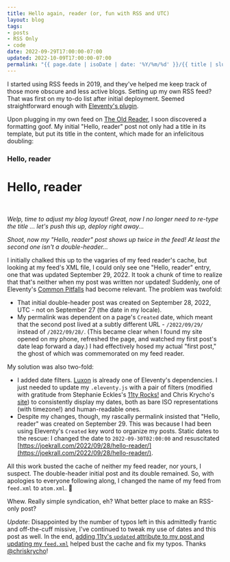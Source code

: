 ```yaml
---
title: Hello again, reader (or, fun with RSS and UTC)
layout: blog
tags: 
- posts
- RSS Only
- code
date: 2022-09-29T17:00:00-07:00
updated: 2022-10-09T17:00:00-07:00
permalink: "{{ page.date | isoDate | date: '%Y/%m/%d' }}/{{ title | slugify }}/"
---
```


I started using RSS feeds in 2019, and they've helped me keep track of those more obscure and less active blogs. Setting up my own RSS feed? That was first on my to-do list after initial deployment. Seemed straightforward enough with [Eleventy's plugin](https://www.11ty.dev/docs/plugins/rss/).

Upon plugging in my own feed on [The Old Reader](https://theoldreader.com/), I soon discovered a formatting goof. My initial "Hello, reader" post not only had a title in its template, but put its title in the content, which made for an infelicitous doubling:

### Hello, reader

# Hello, reader

<br>

_Welp, time to adjust my blog layout! Great, now I no longer need to re-type the title ... let's push this up, deploy right away..._

_Shoot, now my "Hello, reader" post shows up twice in the feed! At least the second one isn't a double-header..._

I initially chalked this up to the vagaries of my feed reader's cache, but looking at my feed's XML file, I could only see one "Hello, reader" entry, one that was updated September 29, 2022. It took a chunk of time to realize that that's neither when my post was written nor updated! Suddenly, one of Eleventy's [Common Pitfalls](https://www.11ty.dev/docs/dates/#dates-off-by-one-day) had become relevant. The problem was twofold: 

- That initial double-header post was created on September 28, 2022, UTC - not on September 27 (the date in my locale).
- My permalink was dependent on a page's `Created` date, which meant that the second post lived at a subtly different URL - `/2022/09/29/` instead of `/2022/09/28/`. (This became clear when I found my site opened on my phone, refreshed the page, and watched my first post's date leap forward a day.) I had effectively hosed my actual "first post," the ghost of which was commemorated on my feed reader.

My solution was also two-fold: 

- I added date filters. [Luxon](https://moment.github.io/luxon/#/) is already one of Eleventy's dependencies. I just needed to update my `.eleventy.js` with a pair of filters (modified with gratitude from Stephanie Eckles's [11ty Rocks!](https://11ty.rocks/eleventyjs/dates/#postdate-filter) and Chris Krycho's [site](https://github.com/chriskrycho/v5.chriskrycho.com/blob/8dbde39a70ec9b8cb110b82ce0c7096e8baa27cc/eleventy/iso-date.ts)) to consistently display my dates, both as bare ISO representations (with timezone!) and human-readable ones.
- Despite my changes, though, my rascally permalink insisted that "Hello, reader" was created on September 29. This was because I had been using Eleventy's `Created` key word to organize my posts. Static dates to the rescue: I changed the date to `2022-09-30T02:00:00` and resuscitated [https://joekrall.com/2022/09/28/hello-reader/](https://joekrall.com/2022/09/28/hello-reader/).

All this work busted the cache of neither my feed reader, nor yours, I suspect. The double-header initial post and its double remained. So, with apologies to everyone following along, I changed the name of my feed from `feed.xml` to `atom.xml`. 😬

Whew. Really simple syndication, eh? What better place to make an RSS-only post?

_Update_: Disappointed by the number of typos left in this admittedly frantic and off-the-cuff missive, I've continued to tweak my use of dates and this post as well. In the end, [adding 11ty's `updated` attribute to my post and updating my `feed.xml`](https://github.com/chriskrycho/v5.chriskrycho.com/blob/80b560fe0e1ff14a5e0b76bd9de0aa744ed3988f/site/_includes/components/atom.njk#L23) helped bust the cache and fix my typos. Thanks [@chriskrycho](https://github.com/chriskrycho)!